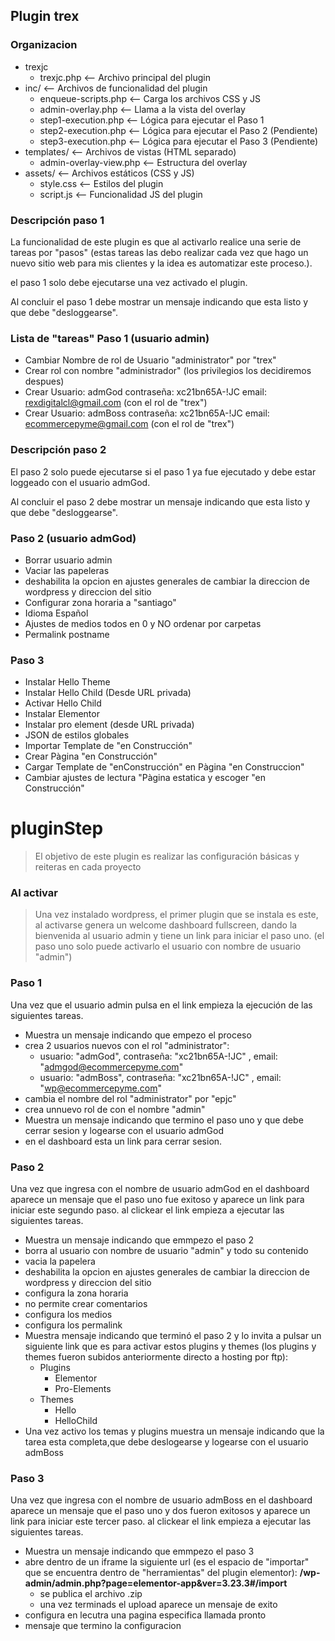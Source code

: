 ## Plugin trex 

### Organizacion
* trexjc
	* trexjc.php	<-- Archivo principal del plugin
* inc/  <-- Archivos de funcionalidad del plugin
	* enqueue-scripts.php  <-- Carga los archivos CSS y JS
	* admin-overlay.php  <-- Llama a la vista del overlay
	* step1-execution.php  <-- Lógica para ejecutar el Paso 1
	* step2-execution.php  <-- Lógica para ejecutar el Paso 2 (Pendiente)
	* step3-execution.php  <-- Lógica para ejecutar el Paso 3 (Pendiente)
* templates/  <-- Archivos de vistas (HTML separado)
	* admin-overlay-view.php  <-- Estructura del overlay
* assets/  <-- Archivos estáticos (CSS y JS)
	* style.css  <-- Estilos del plugin
	* script.js  <-- Funcionalidad JS del plugin









	
### Descripción paso 1
La funcionalidad de este plugin es que al activarlo realice una serie de tareas por "pasos" (estas tareas las debo realizar cada vez que hago un nuevo sitio web para mis clientes y la idea es automatizar este proceso.).

el paso 1 solo debe ejecutarse una vez activado el plugin.

Al concluir el paso 1 debe mostrar un mensaje indicando que esta listo y que debe "desloggearse".

### Lista de "tareas" Paso 1 (usuario admin)
* Cambiar Nombre de rol de Usuario "administrator" por "trex"
* Crear rol con nombre "administrador" (los privilegios los decidiremos despues)
* Crear Usuario: admGod contraseña: xc21bn65A-!JC email: rexdigitalcl@gmail.com (con el rol de "trex")
*  Crear Usuario: admBoss contraseña: xc21bn65A-!JC email: ecommercepyme@gmail.com (con el rol de "trex")


### Descripción paso 2
El paso 2 solo puede ejecutarse si el paso 1 ya fue ejecutado y debe estar loggeado con el usuario admGod. 

Al concluir el paso 2 debe mostrar un mensaje indicando que esta listo y que debe "desloggearse".


### Paso 2 (usuario admGod)
* Borrar usuario admin
* Vaciar las papeleras
* deshabilita la opcion en ajustes generales de cambiar la direccion de wordpress y direccion del sitio
* Configurar zona horaria a "santiago"
* Idioma Español
* Ajustes de medios todos en 0 y NO ordenar por carpetas
* Permalink postname








### Paso 3
* Instalar Hello Theme
* Instalar Hello Child (Desde URL privada)
* Activar Hello Child
* Instalar Elementor
* Instalar pro element (desde URL privada)
* JSON de estilos globales
* Importar Template de "en Construcción"
* Crear Pàgina "en Construcción"
* Cargar Template de "enConstrucción" en Pàgina "en Construccion"
* Cambiar ajustes de lectura "Pàgina estatica y escoger "en Construcción"









# pluginStep
> El objetivo de este plugin es realizar las configuración básicas y reiteras en cada proyecto

### Al activar
> Una vez instalado wordpress, el primer plugin que se instala es este, al activarse genera un welcome dashboard fullscreen, dando la bienvenida al usuario admin y tiene un link para iniciar el paso uno. (el paso uno solo puede activarlo el usuario con nombre de usuario "admin")

### Paso 1
Una vez que el usuario admin pulsa en el link empieza la ejecución de las siguientes tareas.

+ Muestra un mensaje indicando que empezo el proceso
+ crea 2 usuarios nuevos con el rol "administrator":
  + usuario: "admGod", contraseña: "xc21bn65A-!JC" , email: "admgod@ecommercepyme.com"
  + usuario: "admBoss", contraseña: "xc21bn65A-!JC" , email: "wp@ecommercepyme.com"
+ cambia el nombre del rol "administrator" por "epjc"
+ crea unnuevo rol de con el nombre "admin"
+ Muestra un mensaje indicando que termino el paso uno y que debe cerrar sesion y logearse con el usuario admGod
+ en el dashboard esta un link para cerrar sesion. 

### Paso 2
Una vez que ingresa con el nombre de usuario admGod en el dashboard aparece un mensaje que el paso uno fue exitoso y aparece un link para iniciar este segundo paso. al clickear el link empieza a ejecutar las siguientes tareas.

+ Muestra un mensaje indicando que emmpezo el paso 2
+ borra al usuario con nombre de usuario "admin" y todo su contenido
+ vacia la papelera
+ deshabilita la opcion en ajustes generales de cambiar la direccion de wordpress y direccion del sitio
+ configura la zona horaria
+ no permite crear comentarios
+ configura los medios
+ configura los permalink 
+ Muestra mensaje indicando que terminó el paso 2 y lo invita a pulsar un siguiente link que es para activar estos plugins y themes (los plugins y themes fueron subidos anteriormente directo a hosting por ftp):
  + Plugins
    + Elementor
    + Pro-Elements
  + Themes
    + Hello
    + HelloChild
+ Una vez activo los temas y plugins muestra un mensaje indicando que la tarea esta completa,que debe deslogearse y logearse con el usuario admBoss 


### Paso 3
Una vez que ingresa con el nombre de usuario admBoss en el dashboard aparece un mensaje que el paso uno y dos fueron exitosos y aparece un link para iniciar este tercer paso. al clickear el link empieza a ejecutar las siguientes tareas.

+ Muestra un mensaje indicando que emmpezo el paso 3
+ abre dentro de un iframe la siguiente url (es el espacio de "importar" que se encuentra dentro de "herramientas" del plugin elementor): **/wp-admin/admin.php?page=elementor-app&amp;ver=3.23.3#/import**
  + se publica el archivo .zip
  + una vez terminads el upload aparece un mensaje de exito
+ configura en lecutra una pagina especifica llamada pronto
+ mensaje que termino la configuracion 